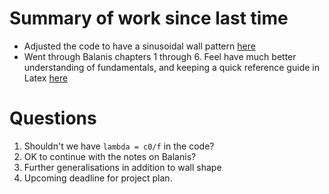 # Summary of work since last time

* Adjusted the code to have a sinusoidal wall pattern [here](https://github.com/AndyWhelan/DCU-Project-2025/blob/main/PO_flat_strip.m)
* Went through Balanis chapters 1 through 6. Feel have much better understanding of fundamentals, and keeping a quick reference guide in Latex [here](https://github.com/AndyWhelan/DCU-Project-2025/blob/main/supplementary_files/various_notes/Balanis_Quick_Reference.pdf)

# Questions

1. Shouldn't we have `lambda = c0/f` in the code?
2. OK to continue with the notes on Balanis?
3. Further generalisations in addition to wall shape
4. Upcoming deadline for project plan.
